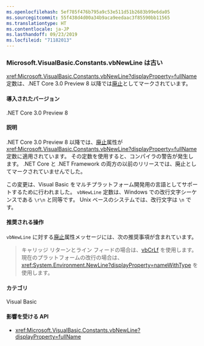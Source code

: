```yaml
---
ms.openlocfilehash: 5ef785f476b795a9c53e511d51b2683b99e6da05
ms.sourcegitcommit: 55f438d4d00a34b9aca9eedaac3f85590bb11565
ms.translationtype: HT
ms.contentlocale: ja-JP
ms.lasthandoff: 09/23/2019
ms.locfileid: "71182013"
---
```

### <a name="microsoftvisualbasicconstantsvbnewline-is-obsolete"></a>Microsoft.VisualBasic.Constants.vbNewLine は古い

<xref:Microsoft.VisualBasic.Constants.vbNewLine?displayProperty=fullName> 定数は、.NET Core 3.0 Preview 8 以降では[廃止](xref:System.ObsoleteAttribute)としてマークされています。

#### <a name="version-introduced"></a>導入されたバージョン

.NET Core 3.0 Preview 8

#### <a name="details"></a>説明

.NET Core 3.0 Preview 8 以降では、[廃止](xref:System.ObsoleteAttribute)属性が <xref:Microsoft.VisualBasic.Constants.vbNewLine?displayProperty=fullName> 定数に適用されています。 その定数を使用すると、コンパイラの警告が発生します。 .NET Core と .NET Framework の両方の以前のリリースでは、廃止としてマークされていませんでした。

この変更は、Visual Basic をマルチプラットフォーム開発用の言語としてサポートするために行われました。 `vbNewLine` 定数は、Windows での改行文字シーケンスである `\r\n` と同等です。 Unix ベースのシステムでは、改行文字は `\n` です。
 
#### <a name="recommended-action"></a>推奨される操作

`vbNewLine` に対する[廃止](xref:System.ObsoleteAttribute)属性メッセージには、次の推奨事項が含まれています。

> キャリッジ リターンとライン フィードの場合は、[vbCrLf](xref:Microsoft.VisualBasic.Constants.vbCrLf) を使用します。 現在のプラットフォームの改行の場合は、<xref:System.Environment.NewLine?displayProperty=nameWithType> を使用します。

#### <a name="category"></a>カテゴリ

Visual Basic

#### <a name="affected-apis"></a>影響を受ける API

- <xref:Microsoft.VisualBasic.Constants.vbNewLine?displayProperty=fullName>

<!--

### Affected APIs

- `F:Microsoft.VisualBasic.Constants.vbNewLine`

-- >

